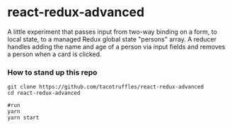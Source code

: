 # react-redux-advanced

A little experiment that passes input from two-way binding on a form, to local state, to a managed Redux global state "persons" array. A reducer handles adding the name and age of a person via input fields and removes a person when a card is clicked.

### How to stand up this repo

```shell
git clone https://github.com/tacotruffles/react-redux-advanced
cd react-redux-advanced

#run
yarn
yarn start

```

